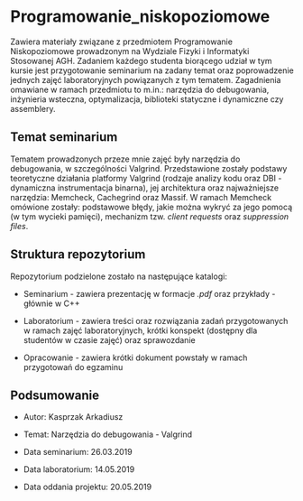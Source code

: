 # Programowanie_niskopoziomowe
Zawiera materiały związane z przedmiotem Programowanie Niskopoziomowe prowadzonym na Wydziale Fizyki i Informatyki Stosowanej AGH. Zadaniem każdego studenta biorącego udział w tym kursie jest przygotowanie seminarium na zadany temat oraz poprowadzenie jednych zajęć laboratoryjnych powiązanych z tym tematem. Zagadnienia omawiane w ramach przedmiotu to m.in.: narzędzia do debugowania, inżynieria wsteczna, optymalizacja, biblioteki statyczne i dynamiczne czy assemblery. 


## Temat seminarium 
Tematem prowadzonych przeze mnie zajęć były narzędzia do debugowania, w szczególności Valgrind. Przedstawione zostały podstawy teoretyczne działania platformy Valgrind (rodzaje analizy kodu oraz DBI - dynamiczna instrumentacja binarna), jej architektura oraz najważniejsze narzędzia: Memcheck, Cachegrind oraz Massif. W ramach Memcheck omówione zostały: podstawowe błędy, jakie można wykryć za jego pomocą (w tym wycieki pamięci), mechanizm tzw. *client requests* oraz *suppression files*. 


## Struktura repozytorium
Repozytorium podzielone zostało na następujące katalogi:

 * Seminarium - zawiera prezentację w formacje *.pdf* oraz przykłady - głównie w C++

 * Laboratorium - zawiera treści oraz rozwiązania zadań przygotowanych w ramach zajęć laboratoryjnych, krótki konspekt (dostępny dla studentów w czasie zajęć) oraz sprawozdanie

 * Opracowanie - zawiera krótki dokument powstały w ramach przygotowań do egzaminu


## Podsumowanie

 * Autor: Kasprzak Arkadiusz 

 * Temat: Narzędzia do debugowania - Valgrind

 * Data seminarium: 26.03.2019

 * Data laboratorium: 14.05.2019

 * Data oddania projektu: 20.05.2019
